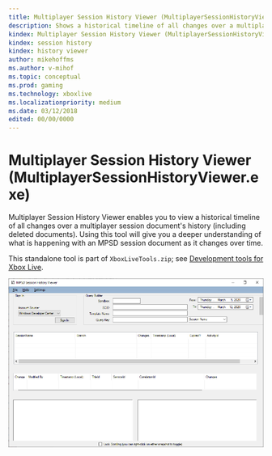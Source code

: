 ```yaml
---
title: Multiplayer Session History Viewer (MultiplayerSessionHistoryViewer.exe)
description: Shows a historical timeline of all changes over a multiplayer session document's history.
kindex: Multiplayer Session History Viewer (MultiplayerSessionHistoryViewer.exe)
kindex: session history
kindex: history viewer
author: mikehoffms
ms.author: v-mihof
ms.topic: conceptual
ms.prod: gaming
ms.technology: xboxlive
ms.localizationpriority: medium
ms.date: 03/12/2018
edited: 00/00/0000
---
```


# Multiplayer Session History Viewer (MultiplayerSessionHistoryViewer.exe)

Multiplayer Session History Viewer enables you to view a historical timeline of all changes over a multiplayer session document's history (including deleted documents).
Using this tool will give you a deeper understanding of what is happening with an MPSD session document as it changes over time.

This standalone tool is part of `XboxLiveTools.zip`; see [Development tools for Xbox Live](live-tools.md).

![MPSD Session History Viewer](live-mp-session-history-viewer-images/live-session-history-viewer.png)
